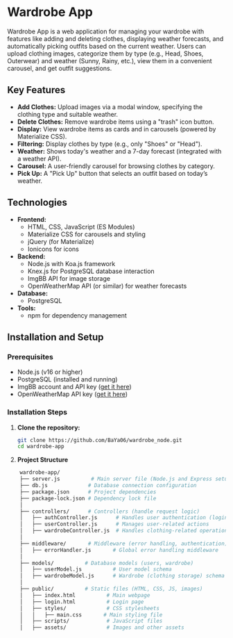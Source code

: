 # Wardrobe App

Wardrobe App is a web application for managing your wardrobe with features like adding and deleting clothes, displaying weather forecasts, and automatically picking outfits based on the current weather. Users can upload clothing images, categorize them by type (e.g., Head, Shoes, Outerwear) and weather (Sunny, Rainy, etc.), view them in a convenient carousel, and get outfit suggestions.

## Key Features
- **Add Clothes:** Upload images via a modal window, specifying the clothing type and suitable weather.
- **Delete Clothes:** Remove wardrobe items using a "trash" icon button.
- **Display:** View wardrobe items as cards and in carousels (powered by Materialize CSS).
- **Filtering:** Display clothes by type (e.g., only "Shoes" or "Head").
- **Weather:** Shows today's weather and a 7-day forecast (integrated with a weather API).
- **Carousel:** A user-friendly carousel for browsing clothes by category.
- **Pick Up:** A "Pick Up" button that selects an outfit based on today’s weather.

## Technologies
- **Frontend:**
  - HTML, CSS, JavaScript (ES Modules)
  - Materialize CSS for carousels and styling
  - jQuery (for Materialize)
  - Ionicons for icons
- **Backend:**
  - Node.js with Koa.js framework
  - Knex.js for PostgreSQL database interaction
  - ImgBB API for image storage
  - OpenWeatherMap API (or similar) for weather forecasts
- **Database:**
  - PostgreSQL
- **Tools:**
  - npm for dependency management

## Installation and Setup

### Prerequisites
- Node.js (v16 or higher)
- PostgreSQL (installed and running)
- ImgBB account and API key ([get it here](https://imgbb.com/))
- OpenWeatherMap API key ([get it here](https://openweathermap.org/api))

### Installation Steps

1. **Clone the repository:**
   ```bash
   git clone https://github.com/BaYa06/wardrobe_node.git
   cd wardrobe-app
   
2. **Project Structure**
```bash
    wardrobe-app/
    ├── server.js          # Main server file (Node.js and Express setup)
    ├── db.js             # Database connection configuration
    ├── package.json      # Project dependencies
    ├── package-lock.json # Dependency lock file
    │
    ├── controllers/      # Controllers (handle request logic)
    │   ├── authController.js      # Handles user authentication (login, registration)
    │   ├── userController.js      # Manages user-related actions
    │   ├── wardrobeController.js  # Handles clothing-related operations
    │
    ├── middleware/       # Middleware (error handling, authentication)
    │   ├── errorHandler.js       # Global error handling middleware
    │
    ├── models/          # Database models (users, wardrobe)
    │   ├── userModel.js          # User model schema
    │   ├── wardrobeModel.js      # Wardrobe (clothing storage) schema
    │
    ├── public/          # Static files (HTML, CSS, JS, images)
    │   ├── index.html          # Main webpage
    │   ├── login.html          # Login page
    │   ├── styles/             # CSS stylesheets
    │   │   ├── main.css       # Main styling file
    │   ├── scripts/            # JavaScript files
    │   ├── assets/             # Images and other assets
